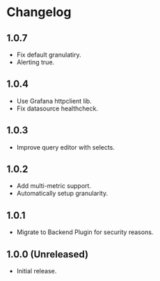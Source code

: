 # Changelog

## 1.0.7

- Fix default granulatiry.
- Alerting true.

## 1.0.4

- Use Grafana httpclient lib.
- Fix datasource healthcheck.

## 1.0.3

- Improve query editor with selects.

## 1.0.2

- Add multi-metric support.
- Automatically setup granularity.

## 1.0.1

- Migrate to Backend Plugin for security reasons.

## 1.0.0 (Unreleased)

- Initial release.
